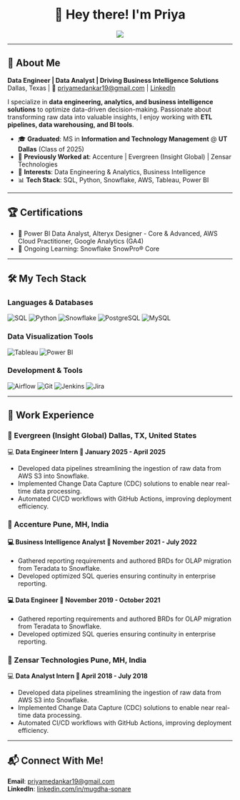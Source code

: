 <!-- **mpriya19/mpriya19** is a ✨ _special_ ✨ repository because its `README.md` (this file) appears on your GitHub profile. -->

<h1 align="center">👋 Hey there! I'm Priya</h1>

<p align="center">
  <img src="https://readme-typing-svg.herokuapp.com?font=Fira+Code&duration=2000&pause=500&color=007ACC&center=true&width=435&lines=Data+Engineer;Data+Analyst;Business+Intelligence+Enthusiast;ETL+%7C+Cloud+%7C+Analytics;SQL+%7C+Python;AWS+%7C+Snowflake+%7C+Tableau" />
</p>

---

## 🚀 About Me  

**Data Engineer | Data Analyst | Driving Business Intelligence Solutions**  
Dallas, Texas | 📩 priyamedankar19@gmail.com | [LinkedIn](https://linkedin.com/in/mepriya)  

I specialize in **data engineering, analytics, and business intelligence solutions** to optimize data-driven decision-making. Passionate about transforming raw data into valuable insights, I enjoy working with **ETL pipelines, data warehousing, and BI tools**.

- 🎓 **Graduated**: MS in **Information and Technology Management** @ **UT Dallas** (Class of 2025)
- 🏢 **Previously Worked at**: Accenture | Evergreen (Insight Global) | Zensar Technologies  
- 🎯 **Interests**: Data Engineering & Analytics, Business Intelligence  
- 📊 **Tech Stack**: SQL, Python, Snowflake, AWS, Tableau, Power BI  

---

## 🏆 Certifications  

- 🏅 Power BI Data Analyst, Alteryx Designer - Core & Advanced, AWS Cloud Practitioner, Google Analytics (GA4)  
- 📜 Ongoing Learning: Snowflake SnowPro® Core  

---

## 🛠️ My Tech Stack  

### **Languages & Databases**
![SQL](https://img.shields.io/badge/SQL-CC2927?style=for-the-badge&logo=microsoftsqlserver&logoColor=white)
![Python](https://img.shields.io/badge/Python-3776AB?style=for-the-badge&logo=python&logoColor=white)
![Snowflake](https://img.shields.io/badge/Snowflake-29B5E8?style=for-the-badge&logo=snowflake&logoColor=white)
![PostgreSQL](https://img.shields.io/badge/PostgreSQL-31648C?style=for-the-badge&logo=postgresql&logoColor=white)
![MySQL](https://img.shields.io/badge/MySQL-4479A1?style=for-the-badge&logo=mysql&logoColor=white)

### **Data Visualization Tools**
![Tableau](https://img.shields.io/badge/Tableau-005F9E?style=for-the-badge&logo=tableau&logoColor=white)
![Power BI](https://img.shields.io/badge/PowerBI-F2C811?style=for-the-badge&logo=powerbi&logoColor=black)

### **Development & Tools**
![Airflow](https://img.shields.io/badge/Airflow-017CEE?style=for-the-badge&logo=apacheairflow&logoColor=white)
![Git](https://img.shields.io/badge/Git-F05032?style=for-the-badge&logo=git&logoColor=white)
![Jenkins](https://img.shields.io/badge/Jenkins-D24939?style=for-the-badge&logo=jenkins&logoColor=white)
![Jira](https://img.shields.io/badge/Jira-0052CC?style=for-the-badge&logo=jira&logoColor=white)

---

## 💼 Work Experience  

### 🏢 Evergreen (Insight Global) <span align="right">Dallas, TX, United States
💻 **Data Engineer Intern <span align="right">📅 January 2025 - April 2025**
- Developed data pipelines streamlining the ingestion of raw data from AWS S3 into Snowflake.
- Implemented Change Data Capture (CDC) solutions to enable near real-time data processing.
- Automated CI/CD workflows with GitHub Actions, improving deployment efficiency.

### 🏢 Accenture <span align="right">Pune, MH, India
#### 💻 Business Intelligence Analyst <span align="right">📅 November 2021 - July 2022
- Gathered reporting requirements and authored BRDs for OLAP migration from Teradata to Snowflake.
- Developed optimized SQL queries ensuring continuity in enterprise reporting.
#### 💻 Data Engineer <span align="right">📅 November 2019 - October 2021
- Gathered reporting requirements and authored BRDs for OLAP migration from Teradata to Snowflake.
- Developed optimized SQL queries ensuring continuity in enterprise reporting.

### 🏢 Zensar Technologies <span align="right">Pune, MH, India
💻 **Data Analyst Intern <span align="right">📅 April 2018 - July 2018**
- Developed data pipelines streamlining the ingestion of raw data from AWS S3 into Snowflake.
- Implemented Change Data Capture (CDC) solutions to enable near real-time data processing.
- Automated CI/CD workflows with GitHub Actions, improving deployment efficiency.  

---

## 📬 Connect With Me!  

**Email**: priyamedankar19@gmail.com  
**LinkedIn**: [linkedin.com/in/mugdha-sonare](https://linkedin.com/in/mepriya)  
